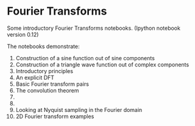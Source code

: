 Fourier Transforms
==================

Some introductory Fourier Transforms notebooks.
(Ipython notebook version 0.12)

The notebooks demonstrate:

1. Construction of a sine function out of sine components
2. Construction of a triangle wave function out of complex components
3. Introductory principles
4. An explicit DFT
5. Basic Fourier transform pairs
6. The convolution theorem
7. <coming> 
8. <coming>
9. Looking at Nyquist sampling in the Fourier domain
10. 2D Fourier transform examples


